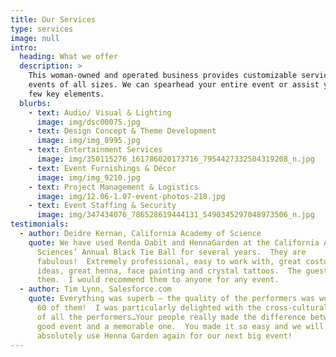 ```yaml
---
title: Our Services
type: services
image: null
intro:
  heading: What we offer
  description: >
    This woman-owned and operated business provides customizable services for
    events of all sizes. We can spearhead your entire event or assist you with a
    few key elements.
  blurbs:
    - text: Audio/ Visual & Lighting
      image: img/dsc00075.jpg
    - text: Design Concept & Theme Development
      image: img/img_8995.jpg
    - text: Entertainment Services
      image: img/350115276_161786020173716_7954427332504319208_n.jpg
    - text: Event Furnishings & Décor
      image: img/img_9210.jpg
    - text: Project Management & Logistics
      image: img/12.06-1.07-event-photos-218.jpg
    - text: Event Staffing & Security
      image: img/347434076_786528619444131_5490345297048973506_n.jpg
testimonials:
  - author: Deidre Kernan, California Academy of Science
    quote: We have used Renda Dabit and HennaGarden at the California Academy of
      Sciences’ Annual Black Tie Ball for several years.  They are
      fabulous!  Extremely professional, easy to work with, great costumes and
      ideas, great henna, face painting and crystal tattoos.  The guests love
      them.  I would recommend them to anyone for any event.
  - author: Tim Lynn, Salesforce.com
    quote: Everything was superb — the quality of the performers was wonderful — all
      60 of them!  I was particularly delighted with the cross-cultural variety
      of all the performers…Your people really made the difference between a
      good event and a memorable one.  You made it so easy and we will
      absolutely use Henna Garden again for our next big event!
---
```

